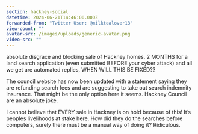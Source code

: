 ```yaml
---
section: hackney-social
datetime: 2024-06-21T14:46:00.000Z
forwarded-from: "Twitter User: @milktealover13"
view-count: ""
avatar-src: /images/uploads/generic-avatar.png
video-src: ""
---
```

absolute disgrace and blocking sale of Hackney homes. 2 MONTHS for a land search application (even submitted BEFORE your cyber attack) and all we get are automated replies, WHEN WILL THIS BE FIXED??

The council website has now been updated with a statement saying they are refunding search fees and are suggesting to take out search indemnity insurance. That might be the only option here it seems. Hackney Council are an absolute joke.

I cannot believe that EVERY sale in Hackney is on hold because of this! It’s peoples livelihoods at stake here. How did they do the searches before computers, surely there must be a manual way of doing it? Ridiculous.
